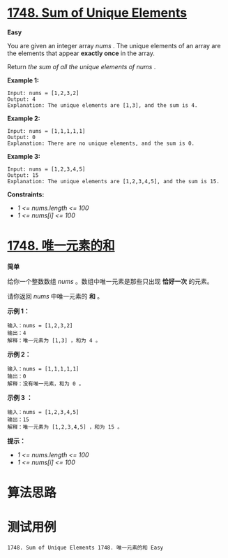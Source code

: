 # [1748. Sum of Unique Elements][enTitle]

**Easy**

You are given an integer array  *nums* . The unique elements of an array are the elements that appear **exactly once**  in the array.

Return  *the sum of all the unique elements of*  *nums* .



**Example 1:** 

```
Input: nums = [1,2,3,2]
Output: 4
Explanation: The unique elements are [1,3], and the sum is 4.

```

**Example 2:** 

```
Input: nums = [1,1,1,1,1]
Output: 0
Explanation: There are no unique elements, and the sum is 0.

```

**Example 3:** 

```
Input: nums = [1,2,3,4,5]
Output: 15
Explanation: The unique elements are [1,2,3,4,5], and the sum is 15.

```



**Constraints:** 

-  *1 <= nums.length <= 100*  
-  *1 <= nums[i] <= 100* 


# [1748. 唯一元素的和][cnTitle]

**简单**

给你一个整数数组  *nums*  。数组中唯一元素是那些只出现 **恰好一次**  的元素。

请你返回  *nums*  中唯一元素的 **和**  。



**示例 1：** 

```
输入：nums = [1,2,3,2]
输出：4
解释：唯一元素为 [1,3] ，和为 4 。

```

**示例 2：** 

```
输入：nums = [1,1,1,1,1]
输出：0
解释：没有唯一元素，和为 0 。

```

**示例 3 ：** 

```
输入：nums = [1,2,3,4,5]
输出：15
解释：唯一元素为 [1,2,3,4,5] ，和为 15 。

```



**提示：** 

-  *1 <= nums.length <= 100*  
-  *1 <= nums[i] <= 100* 




# 算法思路

# 测试用例
```
1748. Sum of Unique Elements 1748. 唯一元素的和 Easy
```

[enTitle]: https://leetcode.com/problems/sum-of-unique-elements/
[cnTitle]: https://leetcode-cn.com/problems/sum-of-unique-elements/
